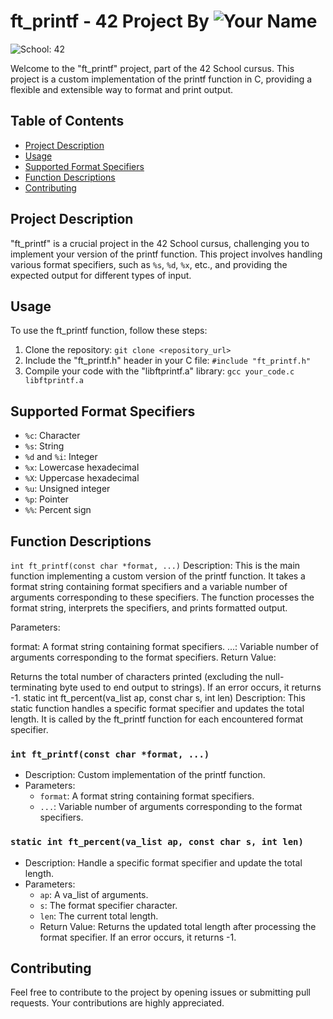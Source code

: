# ft_printf - 42 Project By ![Your Name](https://img.shields.io/badge/Mouad-kimdil-blue)

![School: 42](https://img.shields.io/badge/School-1337-blue)

Welcome to the "ft_printf" project, part of the 42 School cursus. This project is a custom implementation of the printf function in C, providing a flexible and extensible way to format and print output.

## Table of Contents
- [Project Description](#project-description)
- [Usage](#usage)
- [Supported Format Specifiers](#supported-format-specifiers)
- [Function Descriptions](#function-descriptions)
- [Contributing](#contributing)

## Project Description

"ft_printf" is a crucial project in the 42 School cursus, challenging you to implement your version of the printf function. This project involves handling various format specifiers, such as `%s`, `%d`, `%x`, etc., and providing the expected output for different types of input.

## Usage

To use the ft_printf function, follow these steps:

1. Clone the repository: `git clone <repository_url>`
2. Include the "ft_printf.h" header in your C file: `#include "ft_printf.h"`
3. Compile your code with the "libftprintf.a" library: `gcc your_code.c libftprintf.a`

## Supported Format Specifiers

- `%c`: Character
- `%s`: String
- `%d` and `%i`: Integer
- `%x`: Lowercase hexadecimal
- `%X`: Uppercase hexadecimal
- `%u`: Unsigned integer
- `%p`: Pointer
- `%%`: Percent sign

## Function Descriptions
`int ft_printf(const char *format, ...)`
Description: This is the main function implementing a custom version of the printf function. It takes a format string containing format specifiers and a variable number of arguments corresponding to these specifiers. The function processes the format string, interprets the specifiers, and prints formatted output.

Parameters:

format: A format string containing format specifiers.
...: Variable number of arguments corresponding to the format specifiers.
Return Value:

Returns the total number of characters printed (excluding the null-terminating byte used to end output to strings). If an error occurs, it returns -1.
static int ft_percent(va_list ap, const char s, int len)
Description: This static function handles a specific format specifier and updates the total length. It is called by the ft_printf function for each encountered format specifier.



### `int ft_printf(const char *format, ...)`

- Description: Custom implementation of the printf function.
- Parameters:
  - `format`: A format string containing format specifiers.
  - `...`: Variable number of arguments corresponding to the format specifiers.

### `static int ft_percent(va_list ap, const char s, int len)`

- Description: Handle a specific format specifier and update the total length.
- Parameters:
  - `ap`: A va_list of arguments.
  - `s`: The format specifier character.
  - `len`: The current total length.
  - Return Value:
Returns the updated total length after processing the format specifier. If an error occurs, it returns -1.

## Contributing

Feel free to contribute to the project by opening issues or submitting pull requests. Your contributions are highly appreciated.

